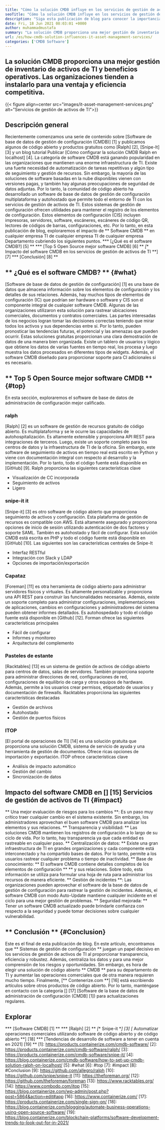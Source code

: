 ```yaml
---
title: "Cómo la solución CMDB influye en los servicios de gestión de activos de TI" 
seoTitle: "Cómo la solución CMDB influye en los servicios de gestión de activos de TI" 
description: "Siga esta publicación de blog para conocer la importancia de los servicios de gestión de activos de código abierto y el software CMDB gratuito en la administración de numerosos elementos de configuración." 
date: Fri, 18 Jun 2021 08:03:01 +0000
author: muhammadmustafa
summary: "La solución CMDB proporciona una mejor gestión de inventario de activos de TI y beneficios operativos. Las organizaciones tienden a instalarlo para una ventaja y eficiencia competitiva." 
url: /es/how-cmdb-solution-influences-it-asset-management-services/
categories: ['CMDB Software']
---
```


## La solución CMDB proporciona una mejor gestión de inventario de activos de TI y beneficios operativos. Las organizaciones tienden a instalarlo para una ventaja y eficiencia competitiva.

{{< figure align=center src="images/it-asset-management-services.png" alt="Servicios de gestión de activos de TI">}}


## **Descripción general**
Recientemente comenzamos una serie de contenido sobre [Software de base de datos de gestión de configuración (CMDB)] [1] y publicamos algunos de código abierto y productos gratuitos como [Ralph] [2], [Snipe-It] [3] y un blog tutorial Publicar [Cómo configurar la solución CMDB Ralph en localhost] [4]. La categoría de software CMDB está ganando popularidad en las organizaciones que mantienen una enorme infraestructura de TI. Existe una fuerte necesidad de automatización de tareas repetitivas y algún tipo de seguimiento y gestión de recursos. Sin embargo, la mayoría de las soluciones de software basadas en la nube disponibles vienen con versiones pagas, y también hay algunas preocupaciones de seguridad de datos adjuntas. Por lo tanto, la comunidad de código abierto ha desarrollado un software de base de datos de gestión de configuración multiplataforma y autohostado que permite todo el entorno de TI con los servicios de gestión de activos de TI.
Estos sistemas de gestión de configuración ofrecen utilidades para mantener el registro de los elementos de configuración. Estos elementos de configuración (CIS) incluyen impresoras, servidores, software, escáneres, escáneres de código QR, lectores de códigos de barras, configuraciones, etc. Por lo tanto, en esta publicación de blog, exploraremos el impacto de ** Software CMDB ** en cualquier empresa TI de cualquier empresa TI de cualquier empresa Departamento cubriendo los siguientes puntos.
  *** [¿Qué es el software CMDB?] [5] **
  *** [Top 5 Open Source mejor software CMDB] [6] **
  *[** Impacto del software CMDB en los servicios de gestión de activos de TI **] [7]
  *** [Conclusión] [8] **

## ** ¿Qué es el software CMDB? ** {#what}
[Software de base de datos de gestión de configuración] [1] es una base de datos que almacena información sobre los elementos de configuración y los detalles de sus relaciones. Además, hay muchos tipos de elementos de configuración (IC) que podrían ser hardware o software y CIS son el componente integral de cualquier software CMDB. Algunas de las organizaciones utilizaron esta solución para rastrear ubicaciones comerciales, documentos y contratos comerciales. Las partes interesadas de los negocios logran tomar las decisiones correctas teniendo que mirar todos los activos y sus dependencias entre sí. Por lo tanto, pueden pronosticar las tendencias futuras, el potencial y las amenazas que pueden ocurrir. Estas soluciones gratuitas proporcionan una clara demostración de datos de una manera bien organizada. Existe un tablero de usuarios y lógico que obtiene los datos de varias fuentes en tiempo real, los procesa y luego muestra los datos procesados ​​en diferentes tipos de widgets. Además, el software CMDB diseñado para proporcionar soporte para CI adicionales si es necesario.

## ** Top 5 Open Source mejor software CMDB ** {#top}
En esta sección, exploraremos el software de base de datos de administración de configuración mejor calificado.

### ralph
[Ralph] [2] es un software de gestión de recursos gratuito de código abierto. Es multiplataforma y se le ocurre las capacidades de autohospitalización. Es altamente extensible y proporciona API REST para integraciones de terceros. Luego, existe un soporte completo para los centros de datos y la infraestructura de TI de la oficina. Sin embargo, este software de seguimiento de activos en tiempo real está escrito en Python y viene con documentación integral con respecto al desarrollo y la implementación. Por lo tanto, todo el código fuente está disponible en [GitHub] [9].
Ralph proporciona las siguientes características clave
  * Visualización de CC incorporada
  * Seguimiento de activos
  * Ligero

### snipe-it it
[Snipe-it] [3] es otro software de código abierto que proporciona seguimiento de activos y configuración. Esta plataforma de gestión de recursos es compatible con AWS. Está altamente asegurado y proporciona opciones de inicio de sesión utilizando autenticación de dos factores y soporte SAML. También es autohostado y fácil de configurar. Esta solución CMDB está escrita en PHP y todo el código fuente está disponible en [GitHub] [10].
Las siguientes son las características centrales de Snipe-It
  * Interfaz RESTful
  * Integración con Slack y LDAP
  * Opciones de importación/exportación

### Capataz
[Foreman] [11] es otra herramienta de código abierto para administrar servidores físicos y virtuales. Es altamente personalizable y proporciona una API REST para construir las funcionalidades necesarias. Además, existe un soporte completo para administrar configuraciones, implementaciones de aplicaciones, cambios en configuraciones y administradores del sistema pueden obtener informes detallados. Es autohospedado y todo el código fuente está disponible en [Github] [12].
Forman ofrece las siguientes características principales
  * Fácil de configurar
  * Informes y monitoreo
  * Arquitectura del complemento

### Pasteles de estante
[Racktables] [13] es un sistema de gestión de activos de código abierto para centros de datos, salas de servidores. También proporciona soporte para administrar direcciones de red, configuraciones de red, configuraciones de equilibrio de carga y otros equipos de hardware. Además, permite a los usuarios crear permisos, etiquetado de usuarios y documentación de firewalls.
Racktables proporciona las siguientes características destacadas
  * Gestión de archivos
  * Autohostado
  * Gestión de puertos físicos

### ITOP
[El portal de operaciones de TI] [14] es una solución gratuita que proporciona una solución CMDB, sistema de servicio de ayuda y una herramienta de gestión de documentos. Ofrece ricas opciones de importación y exportación.
ITOP ofrece características clave
  * Análisis de impacto automático
  * Gestión del cambio
  * Sincronización de datos

## Impacto del software CMDB en [] [15] Servicios de gestión de activos de TI {#impact}
** Una mejor evaluación de riesgos para los cambios **: Es un paso muy crítico traer cualquier cambio en el sistema existente. Sin embargo, los administradores aprovechan el buen software CMDB para analizar los elementos y sus relaciones.
** Transparencia y visibilidad: ** Las soluciones CMDB mantienen los registros de configuración a lo largo de su ciclo de vida. Por lo tanto, hay transparencia ya que cada entidad es rastreable en cualquier paso.
** Centralización de datos: ** Existe una gran infraestructura de TI en grandes organizaciones y cada componente está interconectado y ha compartido bases de datos. Por lo tanto, permite a los usuarios rastrear cualquier problema o tiempo de inactividad.
** Base de conocimiento: ** El software CMDB contiene detalles completos de los elementos de configuración ** ** y sus relaciones. Sobre todo, esta información se utiliza para formular una hoja de ruta para administrar los recursos de manera eficiente.
** Gestión de incidentes **: Las organizaciones pueden aprovechar el software de la base de datos de gestión de configuración para rastrear la gestión de incidentes. Además, el software CMDB con modo Auto-Update mantiene cualquier incidente en el ciclo para una mejor gestión de problemas.
** Seguridad mejorada: ** Tener un software CMDB actualizado puede brindarle confianza con respecto a la seguridad y puede tomar decisiones sobre cualquier vulnerabilidad.

## ** Conclusión ** {#Conclusion}
Este es el final de esta publicación de blog. En este artículo, encontramos que ** Sistemas de gestión de configuración ** juegan un papel decisivo en los servicios de gestión de activos de TI al proporcionar transparencia, eficiencia y robustez. Además, centraliza los datos y para una mejor comprensión de los riesgos y oportunidades. Sin embargo, es hora de elegir una solución de código abierto ** CMDB ** para su departamento de TI y aumentar las operaciones comerciales que de otra manera requieren mucho tiempo.
Finalmente, [** Contenerize.com **] [16] está escribiendo artículos sobre otros productos de código abierto. Por lo tanto, manténgase en contacto con la categoría [] [17] [Software de la base de datos de administración de configuración (CMDB] [1]) para actualizaciones regulares.

## Explorar
  *** [Software CMDB] [1] **
  *** [Ralph] [2] **
  *[** Snipe-it **] [3]
  *[** Automatizar operaciones comerciales utilizando software de código abierto y de código abierto **] [18]
  *** [Tendencias de desarrollo de software a tener en cuenta en 2021] [19] **
[1]: https://products.containerize.com/cmdb-software/
[2]: https://products.containerize.com/cmdb-software/ralph/
[3]: https://products.containerize.com/cmdb-software/snipe-it/
[4]: https://blog.containerize.com/cmdb-software/how-to-set-up-cmdb-solution-ralph-on-localhost/
[5]: #what
[6]: #top
[7]: #impact
[8]: #Conclusion
[9]: https://github.com/allegro/ralph
[10]: https://github.com/snipe/snipe-it
[11]: https://theforeman.org/
[12]: https://github.com/theforeman/foreman
[13]: https://www.racktables.org/
[14]: https://www.combodo.com/itop
[15]: https://blog.containerize.com/wp-admin/post.php?post=5864&action=edit#app
[16]: https://www.containerize.com/
[17]: https://products.containerize.com/single-sign-on/
[18]: https://blog.containerize.com/blogging/automate-business-operations-using-open-source-software/
[19]: https://blog.containerize.com/blockchain-platforms/software-development-trends-to-look-out-for-in-2021/
